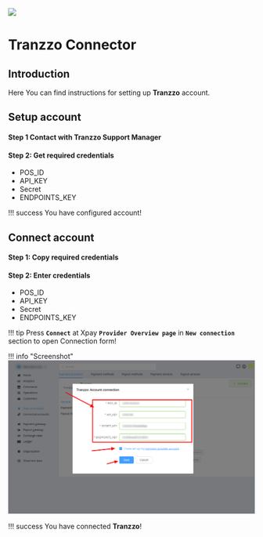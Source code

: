 <img src="https://static.openfintech.io/payment_providers/tranzzo/logo.png?w=400" width="400px">

# Tranzzo Connector

## Introduction

Here You can find  instructions for setting up **Tranzzo**  account.

## Setup account

#### Step 1 Contact with Tranzzo Support Manager
#### Step 2: Get required credentials

-  POS_ID
-  API_KEY
-  Secret
-  ENDPOINTS_KEY


!!! success
    You have configured account!




## Connect account

#### Step 1: Copy required credentials


#### Step 2: Enter credentials

-  POS_ID
-  API_KEY
-  Secret
-  ENDPOINTS_KEY


!!! tip
    Press **`Connect`** at Xpay **`Provider Overview page`** in **`New connection`** section to open Connection form!




!!! info "Screenshot"
    [![Connect](images/tranzzo_connect.png)](images/tranzzo_connect.png)


!!! success
    You have connected **Tranzzo**!